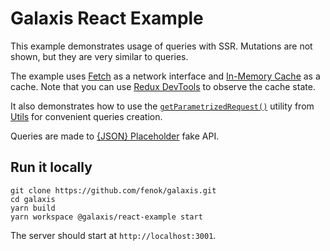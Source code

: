 # Galaxis React Example

This example demonstrates usage of queries with SSR. Mutations are not shown, but they are very similar to queries.

The example uses [Fetch](/packages/fetch#galaxis-fetch) as a network interface and [In-Memory Cache](/packages/in-memory-cache#galaxis-in-memory-cache) as a cache. Note that you can use [Redux DevTools](https://github.com/reduxjs/redux-devtools) to observe the cache state.

It also demonstrates how to use the <code>[getParametrizedRequest()](/packages/utils#getparametrizedrequest)</code> utility from [Utils](/packages/utils#galaxis-utils) for convenient queries creation.

Queries are made to [{JSON} Placeholder](https://jsonplaceholder.typicode.com) fake API.

## Run it locally

```
git clone https://github.com/fenok/galaxis.git
cd galaxis
yarn build
yarn workspace @galaxis/react-example start
```

The server should start at `http://localhost:3001`.
